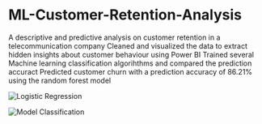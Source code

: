 # ML-Customer-Retention-Analysis
A descriptive and predictive analysis on customer retention in a telecommunication company
Cleaned and visualized the data to extract hidden insights about customer behaviour using Power BI
Trained several Machine learning classification algorihthms and compared the prediction accuract
Predicted customer churn with a prediction accuracy of 86.21% using the random forest model

![Logistic Regression](https://user-images.githubusercontent.com/99233674/192593220-4f36ba0a-ee8e-4aaf-a3f1-524a6de25ff7.jpg)


![Model Classification](https://user-images.githubusercontent.com/99233674/192592979-709c3200-71dc-467e-8713-02f642756570.jpg)

